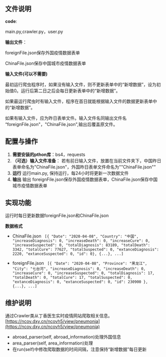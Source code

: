## 文件说明 ##
**code**:

main.py,crawler.py，user.py  

**输出文件**：  
   
   foreignFile.json保存外国疫情数据表单

   ChinaFile.json保存中国城市疫情数据表单

**输入文件(可以不需要)**
   
   最初运行爬虫程序时，如果没有输入文件，则不更新表单中的“新增数据”，设为初始值0。运行后第二日之后会每日更新表单中的“新增数据”。

   如果最运行爬虫时有输入文件，程序在首日就能根据输入文件的数据更新表单中的“新增数据”。

   如果有输入文件，应为昨日表单文件。输入文件名同输出文件名 “foreignFile.json"，"ChinaFile.json",输出后覆盖原文件。

## 配置与操作 ##



1. **需要安装的pthon库**：bs4，requests
2. **（可选）输入文件准备**：
若有前日输入文件，放置在当前文件夹下，中国昨日表单命名为"ChinaFile.json"，外国昨日表单文件命名为""ChinaFile.json""
3. **运行** 运行main.py, 保持运行，每24小时将更新一次数据文件
4. **输出** 输出 foreignFile.json保存外国疫情数据表单，ChinaFile.json保存中国城市疫情数据表单
  
## 实现功能 ##
运行时每日更新数据foreignFile.json和ChinaFile.json

**数据格式**

- ChinaFile.json
`
       [{ "Date": "2020-04-08",
        "Country": "中国",
        "increaseDiagnosis": 0,
        "increaseDeath": 0,
        "increaseCure": 0,
        "increaseSuspected": 0,
        "totalDiagnosis": 83189,
        "totalDeath": 3342,
        "totalCure": 77627,
        "totalSuspected": 0,
        "extanceDiagnosis": 2220,
        "extanceSuspected": 0,
        "id": 0},
         {...},
         ...]`

- foreignFile.json
    `
    [{
        "Date": "2020-04-08",
        "Province": "黑龙江",
        "City": "七台河",
        "increaseDiagnosis": 0,
        "increaseDeath": 0,
        "increaseCure": 0,
        "increaseSuspected": 0,
        "totalDiagnosis": 17,
        "totalDeath": 0,
        "totalCure": 17,
        "totalSuspected": 0,
        "extanceDiagnosis": 0,
        "extanceSuspected": 0,
        "id": 230900
    },
    {...},
    ...]`
## 维护说明 ##
通过Crawler类从丁香医生实时疫情网站爬取相关信息。
[https://ncov.dxy.cn/ncovh5/view/pneumonia](https://ncov.dxy.cn/ncovh5/view/pneumonia)

- abroad_parser(self, abroad_information)处理外国信息
- area_parser(self, area_information)处理
- 在run(self)中修改爬取数据的时间间隔，注意保持“新增数据”每日更新
